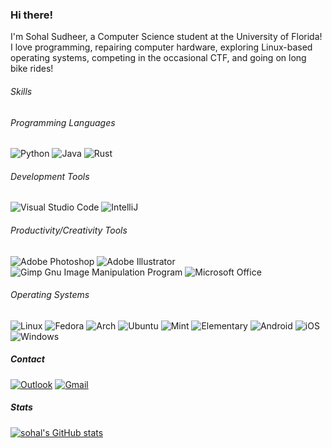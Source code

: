 ### Hi there!

I'm Sohal Sudheer, a Computer Science student at the University of Florida! I love programming, repairing computer hardware, exploring Linux-based operating systems, competing in the occasional CTF, and going on long bike rides!

###### Skills

###### Programming Languages

![Python](https://img.shields.io/badge/python-3670A0?style=for-the-badge&logo=python&logoColor=ffdd54)
![Java](https://img.shields.io/badge/java-%23ED8B00.svg?style=for-the-badge&logo=java&logoColor=white)
![Rust](https://img.shields.io/badge/Rust-000000.svg?style=for-the-badge&logo=Rust&logoColor=white)

###### Development Tools

![Visual Studio Code](https://img.shields.io/badge/VSCode-0078d7.svg?style=for-the-badge&logo=visual-studio-code&logoColor=white)
![IntelliJ](https://img.shields.io/badge/IntelliJ%20IDEA-000000.svg?style=for-the-badge&logo=IntelliJ-IDEA&logoColor=white)

###### Productivity/Creativity Tools

![Adobe Photoshop](https://img.shields.io/badge/photoshop-%2331A8FF.svg?style=for-the-badge&logo=adobephotoshop&logoColor=white)
![Adobe Illustrator](https://img.shields.io/badge/illustrator-%23FF9A00.svg?style=for-the-badge&logo=adobeillustrator&logoColor=white)
![Gimp Gnu Image Manipulation Program](https://img.shields.io/badge/Gimp-657D8B?style=for-the-badge&logo=gimp&logoColor=FFFFFF)
![Microsoft Office](https://img.shields.io/badge/Microsoft_Office-D83B01?style=for-the-badge&logo=microsoft-office&logoColor=white)

###### Operating Systems

![Linux](https://img.shields.io/badge/Linux-FCC624.svg?style=for-the-badge&logo=Linux&logoColor=black)
![Fedora](https://img.shields.io/badge/Fedora-51A2DA.svg?style=for-the-badge&logo=Fedora&logoColor=white)
![Arch](https://img.shields.io/badge/Arch%20Linux-1793D1?logo=arch-linux&logoColor=fff&style=for-the-badge)
![Ubuntu](https://img.shields.io/badge/Ubuntu-E95420.svg?style=for-the-badge&logo=Ubuntu&logoColor=white)
![Mint](https://img.shields.io/badge/Linux%20Mint-87CF3E.svg?style=for-the-badge&logo=Linux-Mint&logoColor=white)
![Elementary](https://img.shields.io/badge/elementary-64BAFF.svg?style=for-the-badge&logo=elementary&logoColor=white)
![Android](https://img.shields.io/badge/Android-3DDC84.svg?style=for-the-badge&logo=Android&logoColor=white)
![iOS](https://img.shields.io/badge/iOS-000000.svg?style=for-the-badge&logo=Apple&logoColor=white)
![Windows](https://img.shields.io/badge/Windows-0078D6.svg?style=for-the-badge&logo=Windows&logoColor=white)

##### Contact

[![Outlook](https://img.shields.io/badge/ssudheer%40ufl.edu-FF6A00?style=for-the-badge&logo=Microsoft-Outlook&logoColor=white)](mailto:ssudheer@ufl.edu)
[![Gmail](https://img.shields.io/badge/sohalsdr%40gmail.com-EA4335.svg?style=for-the-badge&logo=Gmail&logoColor=white)](mailto:sohalsdr@gmail.com)

##### Stats

[![sohal's GitHub stats](https://github-readme-stats-hazel-psi.vercel.app/api?username=sohalsdr&show_icons=true&theme=github_dark&include_all_commits=true&count_private=true)](https://github.com/anuraghazra/github-readme-stats)
